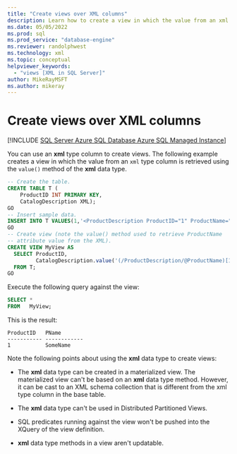 ```yaml
---
title: "Create views over XML columns"
description: Learn how to create a view in which the value from an xml type column is retrieved using the value() method of the xml data type.
ms.date: 05/05/2022
ms.prod: sql
ms.prod_service: "database-engine"
ms.reviewer: randolphwest
ms.technology: xml
ms.topic: conceptual
helpviewer_keywords:
  - "views [XML in SQL Server]"
author: MikeRayMSFT
ms.author: mikeray
---
```

# Create views over XML columns

[!INCLUDE [SQL Server Azure SQL Database Azure SQL Managed Instance](../../includes/applies-to-version/sql-asdb-asdbmi.md)]

You can use an **xml** type column to create views. The following example creates a view in which the value from an `xml` type column is retrieved using the `value()` method of the **xml** data type.

```sql
-- Create the table.
CREATE TABLE T (
    ProductID INT PRIMARY KEY,
    CatalogDescription XML);
GO
-- Insert sample data.
INSERT INTO T VALUES(1,'<ProductDescription ProductID="1" ProductName="SomeName" />');
GO
-- Create view (note the value() method used to retrieve ProductName
-- attribute value from the XML).
CREATE VIEW MyView AS
  SELECT ProductID,
         CatalogDescription.value('(/ProductDescription/@ProductName)[1]', 'varchar(40)') AS PName
  FROM T;
GO
```

Execute the following query against the view:

```sql
SELECT *
FROM   MyView;
```

This is the result:

```output
ProductID   PName
----------- ------------
1           SomeName
```

Note the following points about using the **xml** data type to create views:

- The **xml** data type can be created in a materialized view. The materialized view can't be based on an **xml** data type method. However, it can be cast to an XML schema collection that is different from the xml type column in the base table.

- The **xml** data type can't be used in Distributed Partitioned Views.

- SQL predicates running against the view won't be pushed into the XQuery of the view definition.

- **xml** data type methods in a view aren't updatable.
